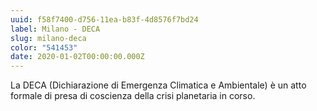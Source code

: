 ```yaml
---
uuid: f58f7400-d756-11ea-b83f-4d8576f7bd24
label: Milano - DECA
slug: milano-deca
color: "541453"
date: 2020-01-02T00:00:00.000Z
---
```


La DECA (Dichiarazione di Emergenza Climatica e Ambientale) è un atto formale di presa di coscienza della crisi planetaria in corso.
